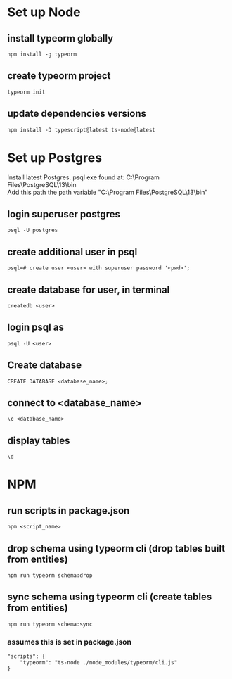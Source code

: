 # Set up Node
## install typeorm globally
    npm install -g typeorm

## create typeorm project
    typeorm init

## update dependencies versions
    npm install -D typescript@latest ts-node@latest

# Set up Postgres
Install latest Postgres. 
psql exe found at: C:\Program Files\PostgreSQL\13\bin
<br>
Add this path the path variable "C:\Program Files\PostgreSQL\13\bin"

## login superuser postgres
    psql -U postgres

## create additional user in psql
    psql=# create user <user> with superuser password '<pwd>';

## create database for user, in terminal
    createdb <user>

## login psql as <user>
    psql -U <user>

## Create database
    CREATE DATABASE <database_name>;

## connect to <database_name>
    \c <database_name>

## display tables
    \d

# NPM
## run scripts in package.json
    npm <script_name>

## drop schema using typeorm cli (drop tables built from entities)
    npm run typeorm schema:drop

## sync schema using typeorm cli (create tables from entities)
    npm run typeorm schema:sync

### assumes this is set in package.json
    "scripts": {
        "typeorm": "ts-node ./node_modules/typeorm/cli.js"
    }

